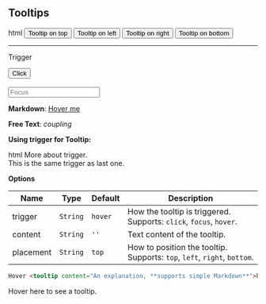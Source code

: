 ## Tooltips

<include src="codeAndOutput.md" boilerplate >
<variable name="highlightStyle">html</variable>
<variable name="code">
<tooltip content="Lorem ipsum dolor sit amet" placement="top">
  <button class="btn btn-secondary">Tooltip on top</button>
</tooltip>
<tooltip content="Lorem ipsum dolor sit amet" placement="left">
  <button class="btn btn-secondary">Tooltip on left</button>
</tooltip>
<tooltip content="Lorem ipsum dolor sit amet" placement="right">
  <button class="btn btn-secondary">Tooltip on right</button>
</tooltip>
<tooltip content="Lorem ipsum dolor sit amet" placement="bottom">
  <button class="btn btn-secondary">Tooltip on bottom</button>
</tooltip>
<hr />
Trigger
<p>
  <tooltip content="Lorem ipsum dolor sit amet" placement="top" trigger="click">
    <button class="btn btn-secondary">Click</button>
  </tooltip>
  <br />
  <br />
  <tooltip content="Lorem ipsum dolor sit amet" placement="top" trigger="focus">
    <input placeholder="Focus"></input>
  </tooltip>
</p>

**Markdown**:
<tooltip content="*Hello* **World**">
  <a href="">Hover me</a>
</tooltip>
<br />

**Free Text**:
<tooltip content="coupling is the degree of interdependence between software modules; a measure of how closely connected two routines or modules are; the strength of the relationships between modules."><i>coupling</i></tooltip>
</variable>
</include>

**Using trigger for Tooltip:**<br>

<include src="codeAndOutput.md" boilerplate >
<variable name="highlightStyle">html</variable>
<variable name="code">
More about <trigger for="tt:trigger_id">trigger</trigger>.
<tooltip id="tt:trigger_id" content="This tooltip triggered by a trigger"></tooltip>
<br>
This is the same <trigger for="tt:trigger_id">trigger</trigger> as last one.
</variable>
</include>

<panel header="More about triggers">
<include src="extra/triggers.md" />
</panel><p/>

****Options****

Name | Type | Default | Description
---- | ---- | ------- | ------
trigger	| `String` | `hover` | How the tooltip is triggered.<br>Supports: `click`, `focus`, `hover`.
content | `String` | `''` | Text content of the tooltip.
placement | `String` | `top` | How to position the tooltip.<br>Supports: `top`, `left`, `right`, `bottom`.


<span id="short" class="d-none">

```html
Hover <tooltip content="An explanation, **supports simple Markdown**">here</tooltip> to see a tooltip.
```
</span>

<span id="examples" class="d-none">

Hover <tooltip content="An explanation, **supports simple Markdown**">here</tooltip> to see a tooltip.
</span>
